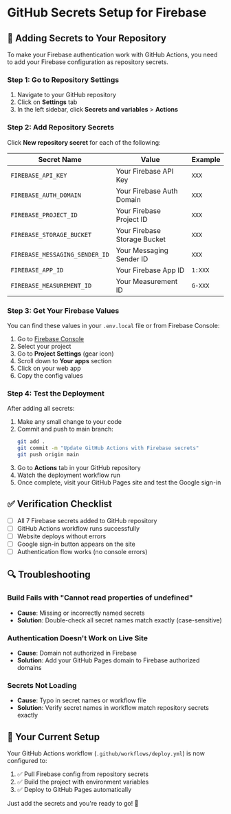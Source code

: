 # GitHub Secrets Setup for Firebase

## 🔐 Adding Secrets to Your Repository

To make your Firebase authentication work with GitHub Actions, you need to add your Firebase configuration as repository secrets.

### Step 1: Go to Repository Settings
1. Navigate to your GitHub repository
2. Click on **Settings** tab
3. In the left sidebar, click **Secrets and variables** > **Actions**

### Step 2: Add Repository Secrets
Click **New repository secret** for each of the following:

| Secret Name | Value | Example |
|-------------|-------|---------|
| `FIREBASE_API_KEY` | Your Firebase API Key | `XXX` |
| `FIREBASE_AUTH_DOMAIN` | Your Firebase Auth Domain | `XXX` |
| `FIREBASE_PROJECT_ID` | Your Firebase Project ID | `XXX` |
| `FIREBASE_STORAGE_BUCKET` | Your Firebase Storage Bucket | `XXX` |
| `FIREBASE_MESSAGING_SENDER_ID` | Your Messaging Sender ID | `XXX` |
| `FIREBASE_APP_ID` | Your Firebase App ID | `1:XXX` |
| `FIREBASE_MEASUREMENT_ID` | Your Measurement ID | `G-XXX` |

### Step 3: Get Your Firebase Values
You can find these values in your `.env.local` file or from Firebase Console:

1. Go to [Firebase Console](https://console.firebase.google.com/)
2. Select your project
3. Go to **Project Settings** (gear icon)
4. Scroll down to **Your apps** section
5. Click on your web app
6. Copy the config values

### Step 4: Test the Deployment
After adding all secrets:

1. Make any small change to your code
2. Commit and push to main branch:
   ```bash
   git add .
   git commit -m "Update GitHub Actions with Firebase secrets"
   git push origin main
   ```
3. Go to **Actions** tab in your GitHub repository
4. Watch the deployment workflow run
5. Once complete, visit your GitHub Pages site and test the Google sign-in

## ✅ Verification Checklist

- [ ] All 7 Firebase secrets added to GitHub repository
- [ ] GitHub Actions workflow runs successfully
- [ ] Website deploys without errors
- [ ] Google sign-in button appears on the site
- [ ] Authentication flow works (no console errors)

## 🔍 Troubleshooting

### Build Fails with "Cannot read properties of undefined"
- **Cause**: Missing or incorrectly named secrets
- **Solution**: Double-check all secret names match exactly (case-sensitive)

### Authentication Doesn't Work on Live Site
- **Cause**: Domain not authorized in Firebase
- **Solution**: Add your GitHub Pages domain to Firebase authorized domains

### Secrets Not Loading
- **Cause**: Typo in secret names or workflow file
- **Solution**: Verify secret names in workflow match repository secrets exactly

## 🎯 Your Current Setup

Your GitHub Actions workflow (`.github/workflows/deploy.yml`) is now configured to:
1. ✅ Pull Firebase config from repository secrets
2. ✅ Build the project with environment variables
3. ✅ Deploy to GitHub Pages automatically

Just add the secrets and you're ready to go! 🚀